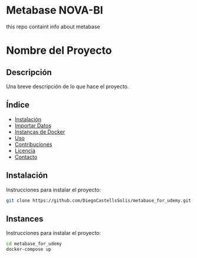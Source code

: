 # Metabase NOVA-BI
this repo containt info about metabase
# Nombre del Proyecto

## Descripción
Una breve descripción de lo que hace el proyecto.

## Índice
- [Instalación](#instalación)
- [Importar Datos](#instalación)
- [Instancas de Docker](#Instances)
- [Uso](#uso)
- [Contribuciones](#contribuciones)
- [Licencia](#licencia)
- [Contacto](#contacto)

## Instalación
Instrucciones para instalar el proyecto:
```bash
git clone https://github.com/DiegoCastellsSolis/metabase_for_udemy.git 
```

## Instances
Instrucciones para instalar el proyecto:
```bash
cd metabase_for_udemy
docker-compose up
```